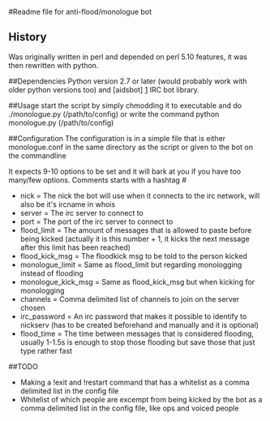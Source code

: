 #Readme file for anti-flood/monologue bot
## History
Was originally written in perl and depended on perl 5.10 features, it was then rewritten with python.

##Dependencies
Python version 2.7 or later (would probably work with older python versions too) and [aidsbot] [1] IRC bot library.

[1]: https://github.com/adisbladis/aidsbot "git repo of aidsbot"

##Usage
start the script by simply chmodding it to executable and do ./monologue.py (/path/to/config) or write the command python monologue.py (/path/to/config)

##Configuration
The configuration is in a simple file that is either monologue.conf in the same directory as the script or given to the bot on the commandline

It expects 9-10 options to be set and it will bark at you if you have too many/few options. Comments starts with a hashtag #

+ nick = The nick the bot will use when it connects to the irc network, will also be it's ircname in whois
+ server = The irc server to connect to
+ port = The port of the irc server to connect to
+ flood_limit = The amount of messages that is allowed to paste before being kicked (actually it is this number + 1, it kicks the next message after this limit has been reached)
+ flood_kick_msg = The floodkick msg to be told to the person kicked
+ monologue_limit = Same as flood_limit but regarding monologging instead of flooding
+ monologue_kick_msg = Same as flood_kick_msg but when kicking for monologging
+ channels = Comma delimited list of channels to join on the server chosen
+ irc_password = An irc password that makes it possible to identify to nickserv (has to be created beforehand and manually and it is optional)
+ flood_time = The time between messages that is considered flooding, usually 1-1.5s is enough to stop those flooding but save those that just type rather fast 

##TODO
+ Making a !exit and !restart command that has a whitelist as a comma delimited list in the config file
+ Whitelist of which people are excempt from being kicked by the bot as a comma delimited list in the config file, like ops and voiced people
